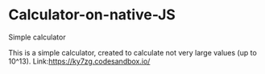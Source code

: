 # Calculator-on-native-JS
Simple calculator

This is a simple calculator, created to calculate not very large values (up to 10^13).
Link:https://ky7zg.codesandbox.io/
